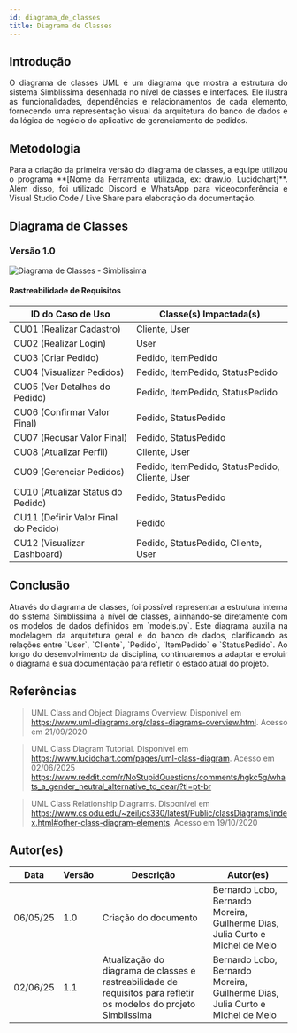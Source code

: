 ```yaml
---
id: diagrama_de_classes
title: Diagrama de Classes
---
```



## Introdução

<p align = "justify">
O diagrama de classes UML é um diagrama que mostra a estrutura do sistema Simblissima desenhada no nível de classes e interfaces. Ele ilustra as funcionalidades, dependências e relacionamentos de cada elemento, fornecendo uma representação visual da arquitetura do banco de dados e da lógica de negócio do aplicativo de gerenciamento de pedidos.
</p>

## Metodologia

<p align = "justify">
Para a criação da primeira versão do diagrama de classes, a equipe utilizou o programa **[Nome da Ferramenta utilizada, ex: draw.io, Lucidchart]**. Além disso, foi utilizado Discord e WhatsApp para videoconferência e Visual Studio Code / Live Share para elaboração da documentação.
</p>


## Diagrama de Classes

### Versão 1.0

![![Diagrama de Classes - Simblissima](../assets/PlantUML/UMLDiagramaDeClasses_Simblissima.png)](../assets/PlantUML/UMLDiagramaDeClasses_Simblissima.png)

#### Rastreabilidade de Requisitos

| ID do Caso de Uso| Classe(s) Impactada(s)|
|---|---|
|CU01 (Realizar Cadastro)| Cliente, User|
|CU02 (Realizar Login)| User|
|CU03 (Criar Pedido)| Pedido, ItemPedido|
|CU04 (Visualizar Pedidos)| Pedido, ItemPedido, StatusPedido|
|CU05 (Ver Detalhes do Pedido)| Pedido, ItemPedido, StatusPedido|
|CU06 (Confirmar Valor Final)| Pedido, StatusPedido|
|CU07 (Recusar Valor Final)| Pedido, StatusPedido|
|CU08 (Atualizar Perfil)| Cliente, User|
|CU09 (Gerenciar Pedidos)| Pedido, ItemPedido, StatusPedido, Cliente, User|
|CU10 (Atualizar Status do Pedido)| Pedido, StatusPedido|
|CU11 (Definir Valor Final do Pedido)| Pedido|
|CU12 (Visualizar Dashboard)| Pedido, StatusPedido, Cliente, User|

## Conclusão

<p align = "justify">
Através do diagrama de classes, foi possível representar a estrutura interna do sistema Simblissima a nível de classes, alinhando-se diretamente com os modelos de dados definidos em `models.py`. Este diagrama auxilia na modelagem da arquitetura geral e do banco de dados, clarificando as relações entre `User`, `Cliente`, `Pedido`, `ItemPedido` e `StatusPedido`. Ao longo do desenvolvimento da disciplina, continuaremos a adaptar e evoluir o diagrama e sua documentação para refletir o estado atual do projeto.
</p>

## Referências

> UML Class and Object Diagrams Overview. Disponível em https://www.uml-diagrams.org/class-diagrams-overview.html. Acesso em 21/09/2020

> UML Class Diagram Tutorial. Disponível em https://www.lucidchart.com/pages/uml-class-diagram. Acesso em 02/06/2025 https://www.reddit.com/r/NoStupidQuestions/comments/hgkc5g/whats_a_gender_neutral_alternative_to_dear/?tl=pt-br

> UML Class Relationship Diagrams. Disponível em https://www.cs.odu.edu/~zeil/cs330/latest/Public/classDiagrams/index.html#other-class-diagram-elements. Acesso em 19/10/2020

## Autor(es)

| Data | Versão | Descrição | Autor(es) |
| -- | -- | -- | -- |
| 06/05/25 | 1.0 | Criação do documento | Bernardo Lobo, Bernardo Moreira, Guilherme Dias, Julia Curto e Michel de Melo |
| 02/06/25 | 1.1 | Atualização do diagrama de classes e rastreabilidade de requisitos para refletir os modelos do projeto Simblissima | Bernardo Lobo, Bernardo Moreira, Guilherme Dias, Julia Curto e Michel de Melo |